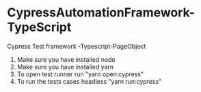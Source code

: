 # CypressAutomationFramework-TypeScript
Cypress Test framework -Typescript-PageObject
1. Make sure you have installed node
2. Make sure you have installed yarn
3. To open test runner run "yarn open:cypress"
4. To run the tests cases headless "yarn run:cypress"
